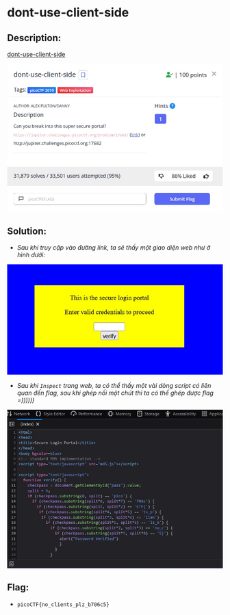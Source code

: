 # dont-use-client-side

## Description:

[dont-use-client-side](https://jupiter.challenges.picoctf.org/problem/17682/)

![DES](../dont-use-client-side/images/des.jpg)

## Solution:

* *Sau khi truy cập vào đường link, ta sẽ thấy một giao diện web như ở hình dưới:*

![1](../dont-use-client-side/images/image1.jpg)

* *Sau khi `Inspect` trang web, ta có thể thấy một vài dòng script có liên quan đến flag, sau khi ghép nối một chút thì ta có thể ghép được flag =))))))*

![2](../dont-use-client-side/images/image2.jpg)

## Flag:

* `picoCTF{no_clients_plz_b706c5}`